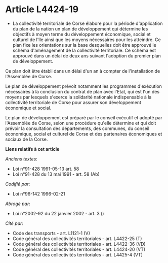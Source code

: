 # Article L4424-19

- La collectivité territoriale de Corse élabore pour la période d'application du plan de la nation un plan de développement
qui détermine les objectifs à moyen terme du développement économique, social et culturel de l'île ainsi que les moyens
nécessaires pour les atteindre. Ce plan fixe les orientations sur la base desquelles doit être approuvé le schéma
d'aménagement de la collectivité territoriale. Ce schéma est approuvé dans un délai de deux ans suivant l'adoption du premier
plan de développement.

Ce plan doit être établi dans un délai d'un an à compter de l'installation de l'Assemblée de Corse.

Le plan de développement prévoit notamment les programmes d'exécution nécessaires à la conclusion du contrat de plan avec
l'Etat, qui est l'un des moyens par lesquels s'exerce la solidarité nationale indispensable à la collectivité territoriale de
Corse pour assurer son développement économique et social.

Le plan de développement est préparé par le conseil exécutif et adopté par l'Assemblée de Corse, selon une procédure qu'elle
détermine et qui doit prévoir la consultation des départements, des communes, du conseil économique, social et culturel de
Corse et des partenaires économiques et sociaux de la Corse.

**Liens relatifs à cet article**

_Anciens textes_:

  - Loi n°91-428 1991-05-13 art. 58
  - Loi n°91-428 du 13 mai 1991 - art. 58 (Ab)

_Codifié par_:

  - Loi n°96-142 1996-02-21

_Abrogé par_:

  - Loi n°2002-92 du 22 janvier 2002 - art. 3 ()

_Cité par_:

  - Code des transports - art. L1121-1 (V)
  - Code général des collectivités territoriales - art. L4422-25 (T)
  - Code général des collectivités territoriales - art. L4422-36 (VD)
  - Code général des collectivités territoriales - art. L4424-20 (VT)
  - Code général des collectivités territoriales - art. L4425-4 (VT)
